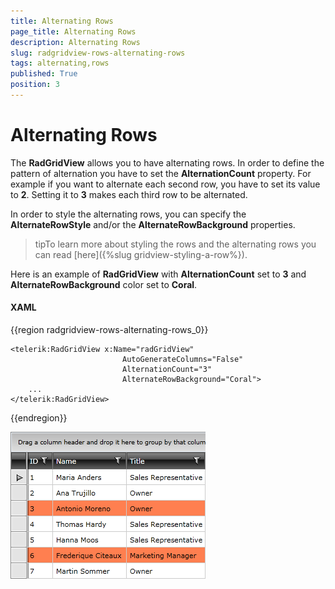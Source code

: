 ```yaml
---
title: Alternating Rows
page_title: Alternating Rows
description: Alternating Rows
slug: radgridview-rows-alternating-rows
tags: alternating,rows
published: True
position: 3
---
```


# Alternating Rows

The __RadGridView__ allows you to have alternating rows. In order to define the pattern of alternation you have to set the __AlternationCount__ property. For example if you want to alternate each second row, you have to set its value to __2__. Setting it to __3__ makes each third row to be alternated.

In order to style the alternating rows, you can specify the __AlternateRowStyle__ and/or the __AlternateRowBackground__ properties.

>tipTo learn more about styling the rows and the alternating rows you can read [here]({%slug gridview-styling-a-row%}).
>
Here is an example of __RadGridView__ with __AlternationCount__ set to __3__ and __AlternateRowBackground__ color set to __Coral__.

#### __XAML__

{{region radgridview-rows-alternating-rows_0}}

	<telerik:RadGridView x:Name="radGridView"
	                         AutoGenerateColumns="False"
	                         AlternationCount="3"
	                         AlternateRowBackground="Coral">
	    ...
	</telerik:RadGridView>
{{endregion}}

![](images/RadGridView_Rows_Alternating_Rows_01.png)
